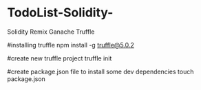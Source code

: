 # TodoList-Solidity-
Solidity Remix Ganache Truffle


#installing truffle
npm install -g truffle@5.0.2

#create new truffle project 
truffle init

#create package.json file to install some dev dependencies
touch package.json
